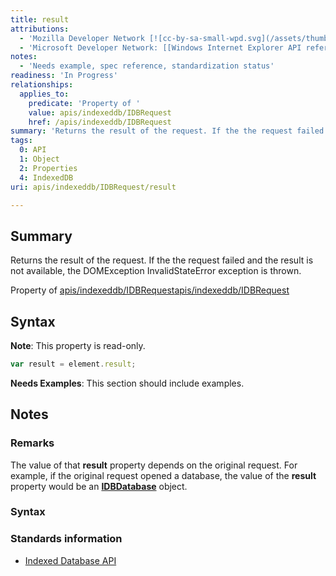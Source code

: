 ```yaml
---
title: result
attributions:
  - 'Mozilla Developer Network [![cc-by-sa-small-wpd.svg](/assets/thumb/8/8c/cc-by-sa-small-wpd.svg/120px-cc-by-sa-small-wpd.svg.png)](http://creativecommons.org/licenses/by-sa/3.0/us/): [Article](https://developer.mozilla.org/en-US/docs/IndexedDB/IDBRequest)'
  - 'Microsoft Developer Network: [[Windows Internet Explorer API reference](http://msdn.microsoft.com/en-us/library/ie/hh828809%28v=vs.85%29.aspx) Article]'
notes:
  - 'Needs example, spec reference, standardization status'
readiness: 'In Progress'
relationships:
  applies_to:
    predicate: 'Property of '
    value: apis/indexeddb/IDBRequest
    href: /apis/indexeddb/IDBRequest
summary: 'Returns the result of the request. If the the request failed and the result is not available, the DOMException InvalidStateError exception is thrown.'
tags:
  0: API
  1: Object
  2: Properties
  4: IndexedDB
uri: apis/indexeddb/IDBRequest/result

---
```

## <span>Summary</span>

Returns the result of the request. If the the request failed and the result is not available, the DOMException InvalidStateError exception is thrown.

Property of [apis/indexeddb/IDBRequest](/apis/indexeddb/IDBRequest)[apis/indexeddb/IDBRequest](/apis/indexeddb/IDBRequest)

## <span>Syntax</span>

**Note**: This property is read-only.

``` js
var result = element.result;
```

**Needs Examples**: This section should include examples.

## <span>Notes</span>

### <span>Remarks</span>

The value of that **result** property depends on the original request. For example, if the original request opened a database, the value of the **result** property would be an [**IDBDatabase**](/apis/indexeddb/IDBDatabase) object.

### <span>Syntax</span>

### <span>Standards information</span>

-   [Indexed Database API](http://go.microsoft.com/fwlink/p/?LinkId=224519)
